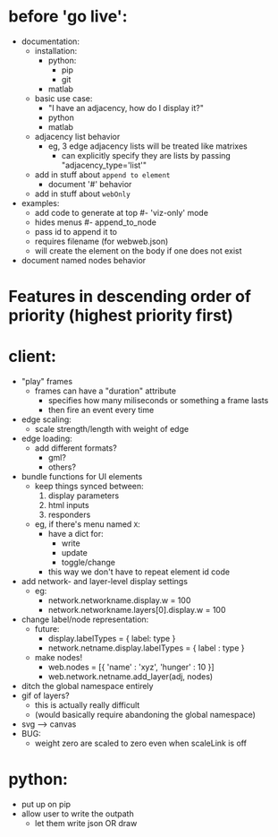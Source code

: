 # before 'go live':
- documentation:
    - installation:
        - python:
            - pip
            - git
        - matlab
    - basic use case:
        - "I have an adjacency, how do I display it?"
        - python
        - matlab
    - adjacency list behavior
        - eg, 3 edge adjacency lists will be treated like matrixes
            - can explicitly specify they are lists by passing "adjacency_type='list'"
    - add in stuff about `append to element`
        - document '#' behavior
    - add in stuff about `webOnly`
- examples:
    - add code to generate at top
#- 'viz-only' mode
    - hides menus
#- append_to_node
    - pass id to append it to
    - requires filename (for webweb.json)
    - will create the element on the body if one does not exist
- document named nodes behavior

# Features in descending order of priority (highest priority first)

# client:
- "play" frames
    - frames can have a "duration" attribute
        - specifies how many miliseconds or something a frame lasts
        - then fire an event every time
- edge scaling:
    - scale strength/length with weight of edge
- edge loading:
    - add different formats?
        - gml?
        - others?
- bundle functions for UI elements
    - keep things synced between:
        1. display parameters
        2. html inputs
        3. responders
    - eg, if there's menu named `X`:
        - have a dict for:
            - write
            - update
            - toggle/change
        - this way we don't have to repeat element id code
- add network- and layer-level display settings
    - eg:
        - network.networkname.display.w = 100
        - network.networkname.layers[0].display.w = 100
- change label/node representation:
    - future:
        - display.labelTypes = { label: type }
        - network.netname.display.labelTypes = { label : type }
    - make nodes!
        - web.nodes = [{ 'name' : 'xyz', 'hunger' : 10 }]
        - web.network.netname.add_layer(adj, nodes)
- ditch the global namespace entirely
- gif of layers?
    - this is actually really difficult
    - (would basically require abandoning the global namespace)
- svg --> canvas
- BUG:
    - weight zero are scaled to zero even when scaleLink is off

# python:
- put up on pip
- allow user to write the outpath
    - let them write json OR draw
